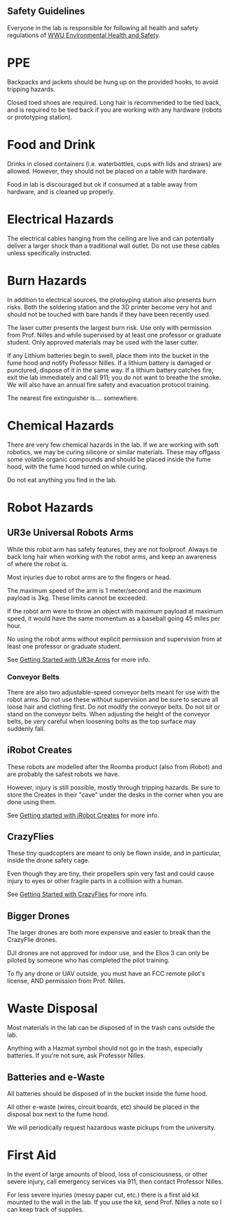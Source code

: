 Safety Guidelines
-----------------

Everyone in the lab is responsible for following all health and safety
regulations of [WWU Environmental Health and Safety](https://ehs.wwu.edu/).

# PPE

Backpacks and jackets should be hung up on the provided hooks, to avoid tripping
hazards.

Closed toed shoes are required. Long hair is recommended to be tied back, and is
required to be tied back if you are working with any hardware (robots or
prototyping station).

# Food and Drink

Drinks in closed containers (i.e. waterbottles, cups with lids and straws) are allowed.
However, they should not be placed on a table with hardware.

Food in lab is discouraged but ok if consumed at a table away from hardware, and
is cleaned up properly.

# Electrical Hazards

The electrical cables hanging from the ceiling are live and can potentially
deliver a larger shock than a traditional wall outlet. Do not use these cables
unless specifically instructed.

# Burn Hazards

In addition to electrical sources, the protoyping station also presents burn risks. Both the soldering station and the 3D printer become very hot and should not be touched with bare hands if they have been recently used.

The laser cutter presents the largest burn risk. Use only with permission from Prof. Nilles and while supervised by at least one professor or graduate student. Only approved materials may be used with the laser cutter.

If any Lithium batteries begin to swell, place them into the bucket in the fume
hood and notify Professor Nilles. If a lithium battery is damaged or punctured,
dispose of it in the same way. If a lithium battery catches fire, exit the lab
immediately and call 911; you do not want to breathe the smoke. We will also
have an annual fire safety and evacuation protocol training.

The nearest fire extinguisher is.... somewhere.

# Chemical Hazards

There are very few chemical hazards in the lab. If we are working with soft
robotics, we may be curing silicone or similar materials. These may offgass some
volatile organic compounds and should be placed inside the fume hood, with the
fume hood turned on while curing.

Do not eat anything you find in the lab.

# Robot Hazards

## UR3e Universal Robots Arms

While this robot arm has safety features, they are not foolproof. Always tie back long hair when working with the robot arms, and keep an awareness of where the robot is.

Most injuries due to robot arms are to the fingers or head.

The maximum speed of the arm is 1 meter/second and the maximum payload is 3kg. These limits cannot be exceeded.

If the robot arm were to throw an object with maximum payload at maximum speed,
it would have the same momentum as a baseball going 45 miles per hour.

No using the robot arms without explicit permission and supervision from at
least one professor or graduate student.

See [Getting Started with UR3e Arms](arms.md) for more info.

### Conveyor Belts

There are also two adjustable-speed conveyor belts meant for use with the robot
arms. Do not use these without supervision and be sure to secure all loose hair
and clothing first. Do not modify the conveyor belts. Do not sit or stand on the
conveyor belts. When adjusting the height of the conveyor belts, be very careful
when loosening bolts as the top surface may suddenly fall.


## iRobot Creates

These robots are modelled after the Roomba product (also from iRobot) and are probably the safest robots we have.

However, injury is still possible, mostly through tripping hazards. Be sure to store the Creates in their "cave" under the desks in the corner when you are done using them.

See [Getting started with iRobot Creates](creates.md) for more info.

## CrazyFlies

These tiny quadcopters are meant to only be flown inside, and in particular, inside the drone safety cage.

Even though they are tiny, their propellers spin very fast and could cause injury to eyes or other fragile parts in a collision with a human.

See [Getting Started with CrazyFlies](flies.md) for more info.

## Bigger Drones

The larger drones are both more expensive and easier to break than the CrazyFlie drones.

DJI drones are not approved for indoor use, and the Elios 3 can only be piloted by someone who has completed the pilot training.

To fly any drone or UAV outside, you must have an FCC remote pilot's license, AND permission from Prof. Nilles.


# Waste Disposal

Most materials in the lab can be disposed of in the trash cans outside the lab.

Anything with a Hazmat symbol should not go in the trash, especially batteries. If you're
not sure, ask Professor Nilles.

## Batteries and e-Waste

All batteries should be disposed of in the bucket inside the fume hood.

All other e-waste (wires, circuit boards, etc) should be placed in the disposal
box next to the fume hood.

We will periodically request hazardous waste pickups from the university.

# First Aid

In the event of large amounts of blood, loss of consciousness, or other
severe injury, call emergency services via 911, then contact Professor Nilles.

For less severe injuries (messy paper cut, etc.) there is a first aid kit
mounted to the wall in the lab. If you use the kit, send Prof. Nilles a note so
I can keep track of supplies.
